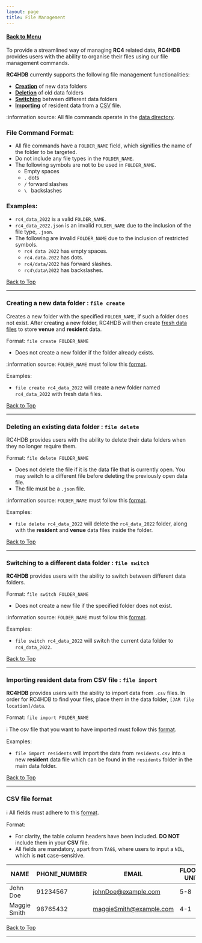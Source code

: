 ```yaml
---
layout: page
title: File Management
---
```


#### [Back to Menu](../UserGuide.md)

To provide a streamlined way of managing **RC4** related data, **RC4HDB** provides users with the ability to organise their files using our file management commands.

**RC4HDB** currently supports the following file management functionalities:
* [**Creation**](#creating-a-new-data-file--file-create) of new data folders
* [**Deletion**](#deleting-an-existing-data-file--file-delete) of old data folders
* [**Switching**](#switching-to-a-different-data-file--file-switch) between different data folders
* [**Importing**](#importing-from-csv-file--file-import) of resident data from a [CSV](glossary.md#csv) file.

:information source: All file commands operate in the [data directory]().

### File Command Format:
* All file commands have a `FOLDER_NAME` field, which signifies the name of the folder to be targeted.
* Do not include any file types in the `FOLDER_NAME`.
* The following symbols are not to be used in `FOLDER_NAME`.
    * Empty spaces
    * `.` dots
    * `/` forward slashes
    * `\ ` backslashes

### Examples:
* `rc4_data_2022` is a valid `FOLDER_NAME`.
* `rc4_data_2022.json` is an invalid `FOLDER_NAME` due to the inclusion of the file type, `.json`.
* The following are invalid `FOLDER_NAME` due to the inclusion of restricted symbols.
  * `rc4 data 2022` has empty spaces.
  * `rc4.data.2022` has dots.
  * `rc4/data/2022` has forward slashes.
  * `rc4\data\2022` has backslashes.

[Back to Top](#back-to-menu)

---

### Creating a new data folder : `file create`

Creates a new folder with the specified `FOLDER_NAME`, if such a folder does not exist. After creating a new folder, RC4HDB will then create [fresh data files]() to store **venue** and **resident** data.

Format: `file create FOLDER_NAME`
* Does not create a new folder if the folder already exists.

:information source: `FOLDER_NAME` must follow this [format](#file-command-format).

Examples:
* `file create rc4_data_2022` will create a new folder named `rc4_data_2022` with fresh data files.

[Back to Top](#back-to-menu)

---

### Deleting an existing data folder : `file delete`

RC4HDB provides users with the ability to delete their data folders when they no longer require them.

Format: `file delete FOLDER_NAME`
* Does not delete the file if it is the data file that is currently open. You may switch to a different file before 
  deleting the previously open data file.
* The file must be a `.json` file.

:information source: `FOLDER_NAME` must follow this [format](#file-command-format).

Examples:
* `file delete rc4_data_2022` will delete the `rc4_data_2022` folder, along with the **resident** and **venue** data files inside the folder.

[Back to Top](#back-to-menu)

---

### Switching to a different data folder : `file switch`

**RC4HDB** provides users with the ability to switch between different data folders.

Format: `file switch FOLDER_NAME`
* Does not create a new file if the specified folder does not exist.

:information source: `FOLDER_NAME` must follow this [format](#file-command-format).

Examples:
* `file switch rc4_data_2022` will switch the current data folder to `rc4_data_2022`.

[Back to Top](#back-to-menu)

---

### Importing resident data from CSV file : `file import`

**RC4HDB** provides users with the ability to import data from `.csv` files. In order for RC4HDB to find your files, place 
them in the data folder, `[JAR file location]/data`.


Format: `file import FOLDER_NAME`

:information_source: The csv file that you want to have imported must follow this [format](#csv-file-format).<br>

Examples:
* `file import residents` will import the data from `residents.csv` into a new **resident** data file which can be found in the `residents` folder in the main data folder.

[Back to Top](#back-to-menu)

---

### CSV file format

:information_source: All fields must adhere to this [format](modifying-resident-data.md#format-for-resident-fields).<br>

Format:
* For clarity, the table column headers have been included. **DO NOT** include them in your **CSV** file.
* All fields are mandatory, apart from `TAGS`, where users to input a `NIL`, which is **not** case-sensitive.

| NAME         | PHONE_NUMBER | EMAIL                   | FLOOR-UNIT | GENDER | HOUSE  | MATRIC_NUMBER | TAGS                |
|--------------|--------------|-------------------------|------------|--------|--------|---------------|---------------------|
| John Doe     | 91234567     | johnDoe@example.com     |    5-8     | M      | D      | A9876543B     | NIL                 |
| Maggie Smith | 98765432     | maggieSmith@example.com |    4-1     | F      | A      | A3456789B     | WelfareHead Captain |

[Back to Top](#back-to-menu)

---
